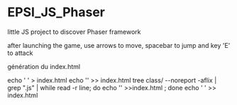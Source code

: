 # EPSI_JS_Phaser
little JS project to discover Phaser framework

after launching the game, use arrows to move, spacebar to jump and key 'E' to attack

génération du index.html

echo '<!DOCTYPE html> <html lang="fr"> <head> ' > index.html
echo '<script src="https://cdn.jsdelivr.net/npm/phaser@3.52.0/dist/phaser-arcade-physics.min.js"></script>' >> index.html
tree class/ --noreport -aflix | grep ".js" | while read -r line; do echo '<script src="'$line'"></script>' >>index.html ; done
echo '</head> <body> </body> </html> ' >> index.html
